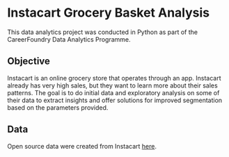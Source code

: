 # Instacart Grocery Basket Analysis

This data analytics project was conducted in Python as part of the CareerFoundry Data Analytics Programme.
## Objective
Instacart is an online grocery store that operates through an app. Instacart already has very high sales, but they want to learn more about their sales patterns.
The goal is to do initial data and exploratory analysis on some of their data to extract insights and offer solutions for improved segmentation based on the parameters provided.
## Data
Open source data were created from Instacart [here](https://www.instacart.com/datasets/grocery-shopping-2017).
